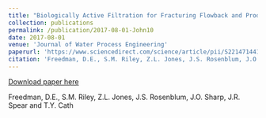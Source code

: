 ```yaml
---
title: "Biologically Active Filtration for Fracturing Flowback and Produced Water Treatment"
collection: publications
permalink: /publication/2017-08-01-John10
date: 2017-08-01
venue: 'Journal of Water Process Engineering'
paperurl: 'https://www.sciencedirect.com/science/article/pii/S2214714417301277?via%3Dihub'
citation: 'Freedman, D.E., S.M. Riley, Z.L. Jones, J.S. Rosenblum, J.O. Sharp, J.R. Spear and T.Y. Cath'
---
```


<a href='https://www.sciencedirect.com/science/article/pii/S2214714417301277?via%3Dihub'>Download paper here</a>

 Freedman, D.E., S.M. Riley, Z.L. Jones, J.S. Rosenblum, J.O. Sharp, J.R. Spear and T.Y. Cath
